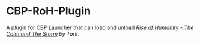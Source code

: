 # CBP-RoH-Plugin
A plugin for CBP Launcher that can load and unload _[Rise of Humanity - The Calm and The Storm](https://steamcommunity.com/sharedfiles/filedetails/?id=2613116925) by Tark_.
